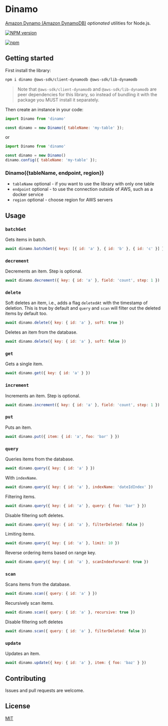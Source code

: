# Dinamo

[Amazon Dynamo (Amazon DynamoDB)](https://aws.amazon.com/dynamodb/) _optionated_ utilities for Node.js.

[![NPM version](https://badge.fury.io/js/dinamo.svg)](http://badge.fury.io/js/dinamo)

[![npm](https://nodei.co/npm/dinamo.png)](https://www.npmjs.com/package/dinamo)

## Getting started

First install the library:

```sh
npm i dinamo @aws-sdk/client-dynamodb @aws-sdk/lib-dynamodb
```

> Note that `@aws-sdk/client-dynamodb` and `@aws-sdk/lib-dynamodb` are peer dependencies for this library, so instead of bundling it with the package you MUST install it separately.

Then create an instance in your code:

```js
import Dinamo from 'dinamo'

const dinamo = new Dinamo({ tableName: 'my-table' });
```

or

```js
import Dinamo from 'dinamo'

const dinamo = new Dinamo()
dinamo.config({ tableName: 'my-table' });
```

### Dinamo({tableName, endpoint, region})

* `tableName` optional - if you want to use the library with only one table
* `endpoint` optional - to use the connection outside of AWS, such as a docker service
* `region` optional - choose region for AWS servers


## Usage

### `batchGet`

Gets items in batch.

```js
await dinamo.batchGet({ keys: [{ id: 'a' }, { id: 'b' }, { id: 'c' }] }, tableName?)
```

### `decrement`

Decrements an item. Step is optional.

```js
await dinamo.decrement({ key: { id: 'a' }, field: 'count', step: 1 })
```

### `delete`

Soft deletes an item, i.e., adds a flag `deletedAt` with the timestamp of deletion. This is true by default and `query` and `scan` will filter out the deleted items by default too.

```js
await dinamo.delete({ key: { id: 'a' }, soft: true })
```

Deletes an item from the database.

```js
await dinamo.delete({ key: { id: 'a' }, soft: false })
```

### `get`

Gets a single item.

```js
await dinamo.get({ key: { id: 'a' } })
```

### `increment`

Increments an item. Step is optional.

```js
await dinamo.increment({ key: { id: 'a' }, field: 'count', step: 1 })
```

### `put`

Puts an item.

```js
await dinamo.put({ item: { id: 'a', foo: 'bar' } })
```

### `query`

Queries items from the database.

```js
await dinamo.query({ key: { id: 'a' } })
```

With `indexName`.

```js
await dinamo.query({ key: { id: 'a' }, indexName: 'dateIdIndex' })
```

Filtering items.

```js
await dinamo.query({ key: { id: 'a' }, query: { foo: 'bar' } })
```

Disable filtering soft deletes.

```js
await dinamo.query({ key: { id: 'a' }, filterDeleted: false })
```

Limiting items.

```js
await dinamo.query({ key: { id: 'a' }, limit: 10 })
```

Reverse ordering items based on range key.

```js
await dinamo.query({ key: { id: 'a' }, scanIndexForward: true })
```

### `scan`

Scans items from the database.

```js
await dinamo.scan({ query: { id: 'a' } })
```

Recursively scan items.

```js
await dinamo.scan({ query: { id: 'a' }, recursive: true })
```

Disable filtering soft deletes

```js
await dinamo.scan({ query: { id: 'a' }, filterDeleted: false })
```

### `update`

Updates an item.

```js
await dinamo.update({ key: { id: 'a' }, item: { foo: 'baz' } })
```

## Contributing

Issues and pull requests are welcome.

## License

[MIT](https://github.com/rfoell/dinamo/blob/main/LICENSE)
